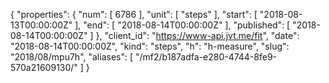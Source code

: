 {
  "properties": {
    "num": [
      6786
    ],
    "unit": [
      "steps"
    ],
    "start": [
      "2018-08-13T00:00:00Z"
    ],
    "end": [
      "2018-08-14T00:00:00Z"
    ],
    "published": [
      "2018-08-14T00:00:00Z"
    ]
  },
  "client_id": "https://www-api.jvt.me/fit",
  "date": "2018-08-14T00:00:00Z",
  "kind": "steps",
  "h": "h-measure",
  "slug": "2018/08/mpu7h",
  "aliases": [
    "/mf2/b187adfa-e280-4744-8fe9-570a21609130/"
  ]
}
